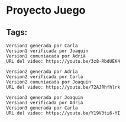 # Proyecto Juego
##  Tags:   
	Version1 generada por Carla
	Version1 verificada por Joaquin
	Version1 comuniacada por Adrià
	URL del video: https://youtu.be/3z8-RbdUEK4

	Version2 generada por Adria
	Version2 verificada por Carla
	Version2 comuniacada por Joaquin
	URL del video: https://youtu.be/72AJRhfhlrk

	Version3 generada por Joaquin
	Version3 verificada por Adria
	Version3 generada por Carla
	URL del video: https://youtu.be/Y19V3ti6-YI


	
